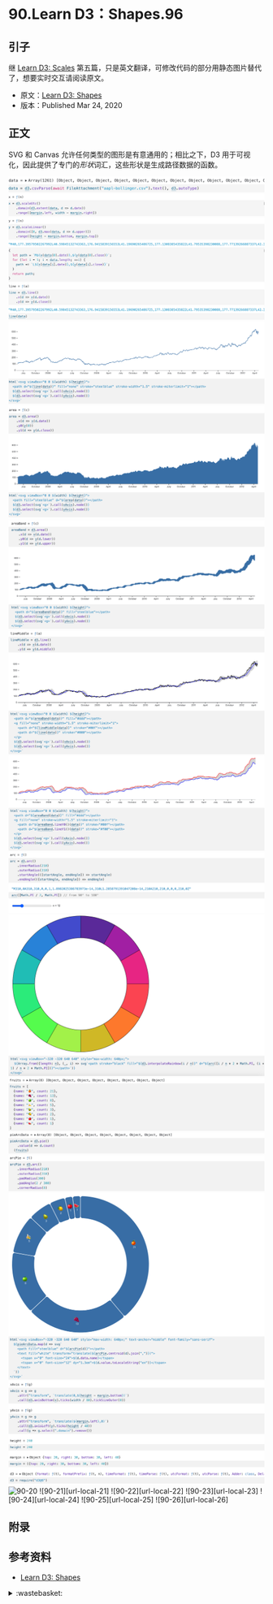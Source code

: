 # 90.Learn D3：Shapes.96

## <a name="start"></a> 引子
继 [Learn D3: Scales][url-pre] 第五篇，只是英文翻译，可修改代码的部分用静态图片替代了，想要实时交互请阅读原文。

- 原文：[Learn D3: Shapes][url-1]
- 版本：Published Mar 24, 2020

## <a name="title1"></a> 正文
SVG 和 Canvas 允许任何类型的图形是有意通用的；相比之下，D3 用于可视化，因此提供了专门的*形状*词汇，这些形状是生成路径数据的函数。

![90-1][url-local-1]
![90-2][url-local-2]
![90-3][url-local-3]
![90-4][url-local-4]
![90-5][url-local-5]
![90-6][url-local-6]
![90-7][url-local-7]
![90-8][url-local-8]
![90-9][url-local-9]
![90-10][url-local-10]
![90-11][url-local-11]
![90-12][url-local-12]
![90-13][url-local-13]
![90-14][url-local-14]
![90-15][url-local-15]
![90-16][url-local-16]
![90-17][url-local-17]
![90-18][url-local-18]
![90-19][url-local-19]
![90-20][url-local-20]
![90-21][url-local-21]
![90-22][url-local-22]
![90-23][url-local-23]
![90-24][url-local-24]
![90-25][url-local-25]
![90-26][url-local-26]

## 附录

## <a name="reference"></a> 参考资料
- [Learn D3: Shapes][url-1]

[url-pre]:https://github.com/XXHolic/blog/issues/95
[url-1]:https://observablehq.com/@d3/learn-d3-shapes?collection=@d3/learn-d3


[url-2]:https://book.douban.com/subject/4733932/
[url-3]:https://observablehq.com/@d3/d3-scalelinear
[url-4]:https://observablehq.com/@d3/d3-scaleband
[url-5]:https://observablehq.com/@d3/margin-convention
[url-6]:https://github.com/observablehq/stdlib/blob/master/README.md#html
[url-7]:https://github.com/observablehq/stdlib/blob/master/README.md#svg
[url-8]:https://github.com/d3/d3-selection
[url-9]:https://github.com/d3/d3-selection/blob/master/README.md#select
[url-10]:https://github.com/d3/d3-selection/blob/master/README.md#selection_call
[url-11]:https://github.com/d3/d3-selection/blob/master/README.md#selection_node
[url-12]:https://observablehq.com/@d3/color-schemes
[url-13]:https://observablehq.com/@d3/color-legend



[url-local-1]:./images/90/1.png
[url-local-2]:./images/90/2.png
[url-local-3]:./images/90/3.png
[url-local-4]:./images/90/4.png
[url-local-5]:./images/90/5.png
[url-local-6]:./images/90/6.png
[url-local-7]:./images/90/7.png
[url-local-8]:./images/90/8.png
[url-local-9]:./images/90/9.png
[url-local-10]:./images/90/10.png
[url-local-11]:./images/90/11.png
[url-local-12]:./images/90/12.png
[url-local-13]:./images/90/13.png
[url-local-14]:./images/90/14.png
[url-local-15]:./images/90/15.png
[url-local-16]:./images/90/16.png
[url-local-17]:./images/90/17.png
[url-local-18]:./images/90/18.png
[url-local-19]:./images/90/19.png
[url-local-20]:./images/90/20.png

<details>
<summary>:wastebasket:</summary>

最近在看欧美漫画《行尸走肉》，同名美剧就是根据这个改编的。

漫画里面的故事讲述比美剧里面讲的要好。

![90-poster][url-local-poster]

</details>

[url-local-poster]:./images/90/poster.jpg
